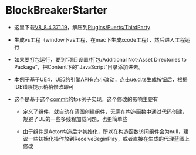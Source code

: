 # BlockBreakerStarter

* 这里下载[V8_8.4.371.19](https://github.com/puerts/backend-v8/releases/tag/V8_8.4.371.19_230822)，解压到[Plugins/Puerts/ThirdParty](Plugins/Puerts/ThirdParty)

* 生成vs工程（window下vs工程，在mac下生成xcode工程），然后进入工程运行

* 如果要打包运行，要到“项目设置/打包/Additional Not-Asset Directories to Package”，把Content下的“JavaScript”目录添加进去。

* 本例子基于UE4，UE5的引擎API有点小改动，点击ue.d.ts生成按钮后，根据IDE错误提示稍稍修改即可

* 这个是基于这个[commit](https://github.com/Tencent/puerts/commit/b3c9c599a6c323808b24080b75fa1b71ffcaff1f)的fps例子实现，这个修改的影响主要有

   - 定义了组件，就自动在蓝图创建组件，无需在构造函数中通过代码创建，规避了UE的一些多线程加载问题，也更简单些
   
   - 由于组件是Actor构造后才初始化，所以在构造函数访问组件会为null，建议一些初始化操作放到ReceiveBeginPlay，或者直接在生成的代理蓝图上修改